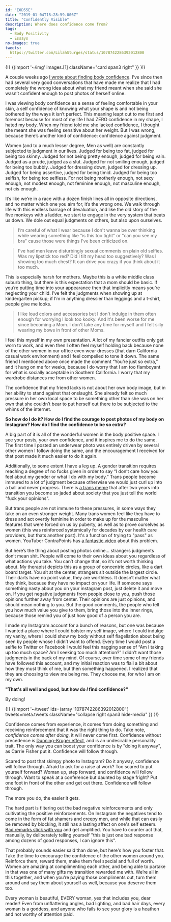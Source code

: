 ```yaml
---
id: "E0D55E"
date: "2019-01-04T18:28:59.006Z"
title: "Confidently Visible"
description: Where does confidence come from?
tags:
  - Body Positivity
  - Essays
no-images: true
tweets:
  https://twitter.com/LilahSturges/status/1078742286392012800
---
```


{!{
  {{import '~/img' images.[1]
    className="card span3 right"
  }}
}!}

A couple weeks ago [I wrote about finding body confidence](/p/3331DE/finding-confidence/). I’ve since then had several very good conversations that have made me realize that I had completely the wrong idea about what my friend meant when she said she wasn’t confident enough to post photos of herself online.

I was viewing body confidence as a sense of feeling comfortable in your skin, a self confidence of knowing what your shape is and not being bothered by the ways it isn’t perfect. This meaning leapt out to me first and foremost because for most of my life I had ZERO confidence in my shape, I hated my body. When my friend told me she lacked confidence, I thought she meant she was feeling sensitive about her weight. But I was wrong, because there’s another kind of confidence: confidence against judgment.

Women (and to a much lesser degree, Men as well) are constantly subjected to judgment in our lives. Judged for being too fat, judged for being too skinny. Judged for not being pretty enough, judged for being vain. Judged as a prude, judged as a slut. Judged for not smiling enough, judged for being too bubbly. Judged for dressing down, judged for dressing up. Judged for being assertive, judged for being timid. Judged for being too selfish, for being too selfless. For not being motherly enough, not sexy enough, not modest enough, not feminine enough, not masculine enough, not cis enough.

It’s like we’re in a race with a dozen finish lines all in opposite directions, and no matter which one you aim for, it’s the wrong one. We walk through life with this endless barrage of devaluation, and like the old story of the five monkeys with a ladder, we start to engage in the very system that beats us down. We dole out equal judgments on others, but also upon ourselves.

> I’m careful of what I wear because I don't wanna be over thinking while wearing something like "is this too tight" or "can you see my bra" cause those were things I've been criticized on.

> I’ve had men leave disturbingly sexual comments on plain old selfies. Was my lipstick too red? Did I tilt my head too suggestively? Was I showing too much chest? It can drive you crazy if you think about it too much.

This is especially harsh for mothers. Maybe this is a white middle class suburb thing, but there is this expectation that a mom should be basic. If you’re putting time into your appearance then that implicitly means you’re neglecting your child. I’ve felt the judgments when showing up at kindergarten pickup; if I’m in anything dressier than leggings and a t-shirt, people give me looks.

> I like loud colors and accessories but I don't indulge in them often enough for worrying I look too kooky. And it's been worse for me since becoming a Mom. I don't take any time for myself and I felt silly wearing my bows in front of other Moms.

I feel this myself in my own presentation. A lot of my fancier outfits only get worn to work, and even then I often feel myself holding back because none of the other women in our office even wear dresses (that darn California casual work environment) and I feel compelled to tone it down. The same friend I mentioned above once made the comment “You’re just so extra,” and it hung on me for weeks, because I do worry that I am too flamboyant for what is socially acceptable in Southern California. I worry that my wardrobe distances me from other women.

The confidence that my friend lacks is not about her own body image, but in her ability to stand against that onslaught. She already felt so much pressure in her own local space to be something other than she was on her own that she couldn’t bear to put herself out there to be subjected to the whims of the internet.

**So how do I do it? How do I find the courage to post photos of my body on Instagram? How do I find the confidence to be so extra?**

A big part of it is all of the wonderful women in the body positive space. I see your posts, your own confidence, and it inspires me to do the same. The first time I posted an underwear photo was entirely driven by several other women I follow doing the same, and the encouragement I received for that post made it much easier to do it again.

Additionally, to some extent I have a leg up. A gender transition requires reaching a degree of no fucks given in order to say “I don’t care how you feel about my gender or what I do with my body.” Trans people become immured to a lot of judgment because otherwise we would just curl up into a ball and never progress. There is [a trans meme](https://i.pinimg.com/736x/66/ce/45/66ce45ac3d2de109a3f7edf1fd1f1f6d--transgender-quotes-transgender-mtf.jpg) that after two years into transition you become so jaded about society that you just tell the world "fuck your opinions".

But trans people are not immune to these pressures, in some ways they take on an even stronger weight. Many trans women feel like they have to dress and act overtly feminine in order to make up for the masculine features that were forced on us by puberty, as well as to prove ourselves as women (this was reinforced systemically for decades by our health care providers, but thats another post). It's a function of trying to "pass" as women.  YouTuber ContraPoints has [a fantastic video](https://www.youtube.com/watch?v=z1afqR5QkDM) about this problem.

But here’s the thing about posting photos online... strangers judgments don’t mean shit. People will come to their own ideas about you regardless of what actions you take. You can’t change that, so it’s not worth thinking about. My therapist depicts this as a group of concentric circles, like a dart board target. You sit at the center, strangers sit outside the largest circle. Their darts have no point value, they are worthless. It doesn’t matter what they think, because they have no impact on your life. If someone says something nasty about you on your instagram post, just delete it and move on. If you get negative judgments from people close to you, push those opinions further away from center. Their opinions are just opinions, and should mean nothing to you. But the good comments, the people who tell you how much value you give to them, bring those into the inner rings, because those remind you of just how good of a person you are.

I made my Instagram account for a bunch of reasons, but one was because I wanted a place where I could bolster my self image, where I could indulge my vanity, where I could show my body without self flagellation about being seen by people whose I didn’t want to offend. Every time I would post a selfie to Twitter or Facebook I would feel this nagging sense of “Am I taking up too much space? Am I seeking too much attention?” I didn’t want those judgments in the back of my mind. Of course, over time some of my friends have followed this account, and my initial reaction was to flail a bit about how they must think of me, but then something happened. I realized that they are choosing to view me being me. They choose me, for who I am on my own.

**"That's all well and good, but how do *I* find confidence?"**

By doing!


{!{
{{import '~/tweet' ids=(array
  '1078742286392012800'
) tweets=meta.tweets className="collapse right span3 hide-media" }}
}!}

Confidence comes from experience, it comes from doing something and receiving reinforcement that it was the right thing to do. Take note, _confidence comes after doing_, it will never come first. Confidence without precedence is [Dunning-Kruger effect](https://en.wikipedia.org/wiki/Dunning%E2%80%93Kruger_effect), and is an undesirable personality trait. The only way you can boost your confidence is by "doing it anyway", as Carrie Fisher put it. Confidence will follow through.

Scared to post that skimpy photo to Instagram? Do it anyway, confidence will follow through. Afraid to ask for a raise at work? Too scared to put yourself forward? Woman up, step forward, and confidence will follow through. Want to speak at a conference but daunted by stage fright? Put one foot in front of the other and get out there. Confidence will follow through.

The more you do, the easier it gets.

The hard part is filtering out the bad negative reinforcements and only cultivating the positive reinforcements. On Instagram the negatives tend to come in the form of fat shamers and creepy men, and while that can easily be removed by blocking, it still has a lasting affect on one's self esteem. [Bad remarks stick with you](http://deathbulge.com/comics/155) and get amplified. You have to counter act that, manually, by deliberately telling yourself "this is just one bad response among dozens of good responses, I can ignore this".

That probably sounds easier said than done, but here's how you foster that. Take the time to encourage the confidence of the other women around you. Reinforce them, reward them, make them feel special and full of worth. Women are amazing at complimenting each other, and being able to partake in that was one of many gifts my transition rewarded me with. We’re all in this together, and when you’re paying those compliments out, turn them around and say them about yourself as well, because you deserve them too.

Every woman is beautiful, EVERY woman, yes that includes you, dear reader! Even from unflattering angles, bad lighting, and bad hair days, every woman is a goddess, and anyone who fails to see your glory is a heathen and not worthy of attention paid.

